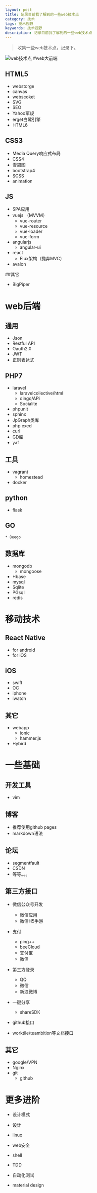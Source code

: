 ```yaml
---
layout: post
title: 记录目前我了解到的一些web技术点
category: 技术
tags: 技术视野
keywords: 技术视野
description: 记录目前我了解到的一些web技术点
---
```


> 收集一些web技术点，记录下。

![web技术点](http://7xof1n.com1.z0.glb.clouddn.com/web技术点.png)
#web大前端
## HTML5
* webstorge
* canvas
* webscoket
* SVG
* SEO
* Yahoo军规
* erget白鹭引擎
* HTML6

## CSS3
* Media Query响应式布局
* CSS4
* 雪碧图
* bootstrap4
* SCSS
* animation

## JS
* SPA应用
* vuejs （MVVM）
	* vue-router
	* vue-resource
	* vue-loader
	* vue-form
* angularjs
	* angular-ui
* react
	* Flux架构（抛弃MVC）
* avalon

##其它
* BigPiper


# web后端
## 通用
* Json
* Restful API
* Oauth2.0
* JWT
* 正则表达式
## PHP7
* laravel
  * laravelcollective/html
  * dingo/APi
  * Socialite
* phpunit
* sphinx
* JpGraph类库
* php execl
* curl
* GD库
* yaf

## 工具
* vagrant
	* homestead
* docker
## python
* flask
## GO
	* Beego

## 数据库
* mongodb
	* mongoose
* Hbase
* mysql
* Sqlite
* PGsql
* redis


# 移动技术
## React Native
  * for android
  * for iOS
## iOS
  * swift
  * OC
  * iphone
  * iwatch

## 其它
* webapp
  * ionic
  * hammer.js
* Hybird

# 一些基础
## 开发工具
* vim
## 博客
* 推荐使用github pages
* markdown语法
## 论坛
 * segmentfault
 * CSDN
 * 等等。。。
## 第三方接口
* 微信公众号开发
	* 微信应用
	* 微信H5手游
* 支付
	* ping++
	* beeCloud
	* 支付宝
	* 微信
* 第三方登录
	* QQ
	* 微信
	* 新浪微博

* 一键分享
	* shareSDK
* github接口
* worktile/teambition等文档接口


## 其它
* google/VPN
* Nginx
* git
	* github

# 更多进阶
* 设计模式
* 设计
* linux
* web安全
* shell
* TDD
* 自动化测试
* material design


  [1]: /img/bVqXEW